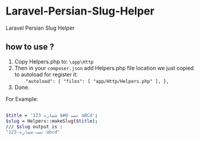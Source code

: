 # Laravel-Persian-Slug-Helper
Laravel Persian Slug Helper

## how to use ?
1. Copy Helpers.php to: `\app\Http`
2. Then in your `composer.json` add Helpers.php file location we just copied to autoload for register it: <br>
  `    "autoload": {
        "files": [
            "app/Http/Helpers.php"
        ],
    },`
3. Done.

For Example:
```sh

$title = 'تست @#$ شماره 123 aBCd';
$slug = Helpers::makeSlug($title);
/// $slug output is :
"تست-شماره-123-abcd"
```

